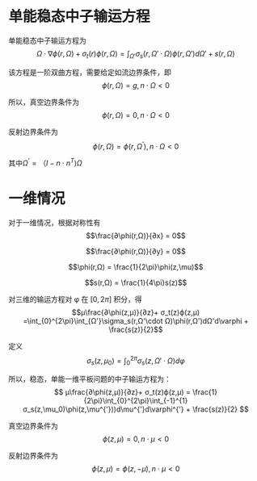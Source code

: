 # 单能稳态中子输运方程
单能稳态中子输运方程为
$$
Ω\cdot ∇ϕ(r,Ω) + σ_t(r)ϕ(r,Ω) = \int_{Ω'}\sigma_s(r,Ω'\cdot Ω)\phi(r,Ω')dΩ' + s(r,Ω)
$$

该方程是一阶双曲方程，需要给定如流边界条件，即
$$\phi(r,Ω) = g,n\cdot Ω <0$$

所以，真空边界条件为
$$\phi(r,Ω) = 0,n\cdot Ω <0$$

反射边界条件为
$$\phi(r,Ω) = \phi(r,Ω^’),n\cdot Ω <0$$

其中$Ω^’ =（I-n\cdot n^T) Ω$

# 一维情况
对于一维情况，根据对称性有
$$\frac{∂\phi(r,Ω)}{∂x} = 0$$

$$\frac{∂\phi(r,Ω)}{∂y} = 0$$

$$\phi(r,Ω) = \frac{1}{2\pi}\phi(z,\mu)$$

$$s(r,Ω) = \frac{1}{4\pi}s(z)$$

对三维的输运方程对 φ 在 $[0,2\pi]$ 积分，得
$$μ\frac{∂\phi(z,μ)}{∂z}+ σ_t(z)ϕ(z,μ) =\int_{0}^{2\pi}\int_{Ω'}\sigma_s(r,Ω'\cdot Ω)\phi(r,Ω')dΩ'd\varphi + \frac{s(z)}{2}$$

定义
$$σ_s(z,\mu_0) = \int_{0}^{2\pi}σ_s(z,Ω'\cdot Ω)d\varphi$$


所以，稳态，单能一维平板问题的中子输运方程为：
$$
μ\frac{∂\phi(z,μ)}{∂z}+ σ_t(z)ϕ(z,μ) = \frac{1}{2\pi}\int_{0}^{2\pi}\int_{-1}^{1}σ_s(z,\mu_0)\phi(z,\mu^{'}))d\mu^{'}d\varphi^{'} + \frac{s(z)}{2}
$$

真空边界条件为
$$\phi(z,\mu) = 0,n\cdot \mu <0$$

反射边界条件为
$$\phi(z,\mu) = \phi(z,-\mu),n\cdot \mu <0$$
